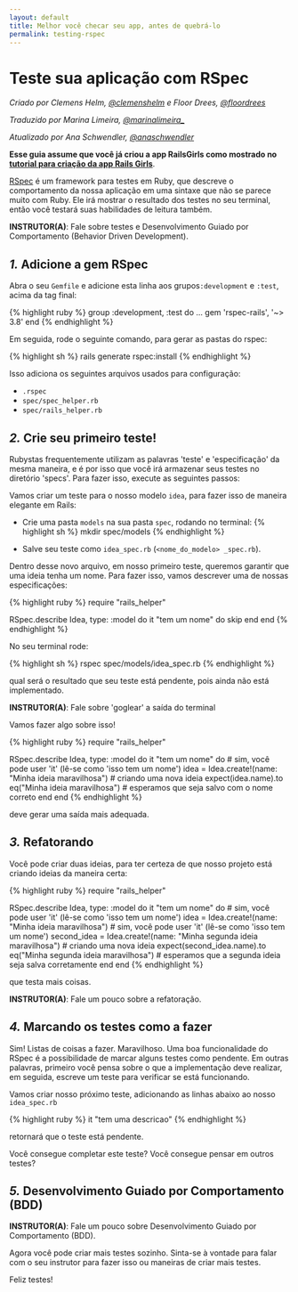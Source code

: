 ```yaml
---
layout: default
title: Melhor você checar seu app, antes de quebrá-lo
permalink: testing-rspec
---
```


# Teste sua aplicação com RSpec

*Criado por Clemens Helm, [@clemenshelm](https://twitter.com/clemenshelm) e Floor Drees, [@floordrees](https://twitter.com/floordrees)*

*Traduzido por Marina Limeira, [@marinalimeira_](https://www.twitter.com/marinalimeira_)*

*Atualizado por Ana Schwendler, [@anaschwendler](https://twitter.com/anaschwendler)*

**Esse guia assume que você já criou a app RailsGirls como mostrado no** [**tutorial para criação da app Rails Girls**](/app).

[RSpec](https://github.com/rspec/rspec-rails) é um framework para testes em Ruby, que descreve o comportamento da nossa aplicação em uma sintaxe que não se parece muito com Ruby. Ele irá mostrar o resultado dos testes no seu terminal, então você testará suas habilidades de leitura também.

__INSTRUTOR(A)__: Fale sobre testes e Desenvolvimento Guiado por Comportamento (Behavior Driven Development).

## *1.* Adicione a gem RSpec

Abra o seu `Gemfile` e adicione esta linha aos grupos`:development` e `:test`, acima da tag final:

{% highlight ruby %}
group :development, :test do
  ...
  gem 'rspec-rails', '~> 3.8'
end
{% endhighlight %}

Em seguida, rode o seguinte comando, para gerar as pastas do rspec:

{% highlight sh %}
rails generate rspec:install
{% endhighlight %}

Isso adiciona os seguintes arquivos usados para configuração:

- `.rspec`
- `spec/spec_helper.rb`
- `spec/rails_helper.rb`

## *2.* Crie seu primeiro teste!

Rubystas frequentemente utilizam as palavras 'teste' e 'especificação' da mesma maneira, e é por isso que você irá armazenar seus testes no diretório 'specs'.
Para fazer isso, execute as seguintes passos:

Vamos criar um teste para o nosso modelo `idea`, para fazer isso de maneira elegante em Rails:

* Crie uma pasta `models` na sua pasta `spec`, rodando no terminal:
{% highlight sh %}
mkdir spec/models
{% endhighlight %}

* Salve seu teste como `idea_spec.rb` (`<nome_do_modelo> _spec.rb`).

Dentro desse novo arquivo, em nosso primeiro teste, queremos garantir que uma ideia tenha um nome. Para fazer isso, vamos descrever uma de nossas especificações:

{% highlight ruby %}
require "rails_helper"

RSpec.describe Idea, type: :model do
  it "tem um nome" do
    skip
  end
end
{% endhighlight %}

No seu terminal rode:

{% highlight sh %}
rspec spec/models/idea_spec.rb
{% endhighlight %}

qual será o resultado que seu teste está pendente, pois ainda não está implementado.

__INSTRUTOR(A)__: Fale sobre 'goglear' a saída do terminal

Vamos fazer algo sobre isso!

{% highlight ruby %}
require "rails_helper"

RSpec.describe Idea, type: :model do
  it "tem um nome" do # sim, você pode user 'it' (lê-se como 'isso tem um nome')
    idea = Idea.create!(name: "Minha ideia maravilhosa") # criando uma nova ideia
    expect(idea.name).to eq("Minha ideia maravilhosa") # esperamos que seja salvo com o nome correto
  end
end
{% endhighlight %}

deve gerar uma saída mais adequada.

## *3.* Refatorando

Você pode criar duas ideias, para ter certeza de que nosso projeto está criando ideias da maneira certa:

{% highlight ruby %}
require "rails_helper"

RSpec.describe Idea, type: :model do
  it "tem um nome" do # sim, você pode user 'it' (lê-se como 'isso tem um nome')
    idea = Idea.create!(name: "Minha ideia maravilhosa") # sim, você pode user 'it' (lê-se como 'isso tem um nome')
    second_idea = Idea.create!(name: "Minha segunda ideia maravilhosa") # criando uma nova ideia
    expect(second_idea.name).to eq("Minha segunda ideia maravilhosa") # esperamos que a segunda ideia seja salva corretamente
  end
end
{% endhighlight %}

que testa mais coisas.

__INSTRUTOR(A)__: Fale um pouco sobre a refatoração.

## *4.* Marcando os testes como a fazer

Sim! Listas de coisas a fazer. Maravilhoso.
Uma boa funcionalidade do RSpec é a possibilidade de marcar alguns testes como pendente. Em outras palavras, primeiro você pensa sobre o que a implementação deve realizar, em seguida, escreve um teste para verificar se está funcionando.

Vamos criar nosso próximo teste, adicionando as linhas abaixo ao nosso `idea_spec.rb`

{% highlight ruby %}
it "tem uma descricao"
{% endhighlight %}

retornará que o teste está pendente.

Você consegue completar este teste? Você consegue pensar em outros testes?

## *5.* Desenvolvimento Guiado por Comportamento (BDD)

__INSTRUTOR(A)__: Fale um pouco sobre Desenvolvimento Guiado por Comportamento (BDD).

Agora você pode criar mais testes sozinho.
Sinta-se à vontade para falar com o seu instrutor para fazer isso ou maneiras de criar mais testes.

Feliz testes!
